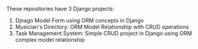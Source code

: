 These repositories have 3 Django projects:
1. Djnago Model Form using ORM concepts in Django
2. Musician's Directory: ORM Model Relationship with CRUD operations
3. Task Management System: Simple CRUD project in Django using ORM complex model relationship
 
